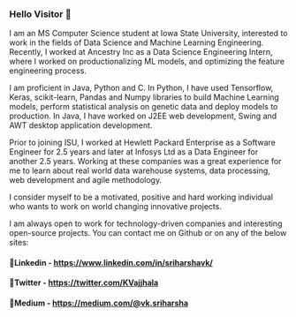 ### Hello Visitor :wave:

I am an MS Computer Science student at Iowa State University, interested to work in the fields of Data Science and Machine Learning Engineering. Recently, I worked at Ancestry Inc as a Data Science Engineering Intern, where I worked on productionalizing ML models, and optimizing the feature engineering process.

I am proficient in Java, Python and C. In Python, I have used Tensorflow, Keras, scikit-learn, Pandas and Numpy libraries to build Machine Learning models, perform statistical analysis on genetic data and deploy models to production. In Java, I have worked on J2EE web development, Swing and AWT desktop application development.

Prior to joining ISU, I worked at Hewlett Packard Enterprise as a Software Engineer for 2.5 years and later at Infosys Ltd as a Data Engineer for another 2.5 years. Working at these companies was a great experience for me to learn about real world data warehouse systems, data processing, web development and agile methodology.

I consider myself to be a motivated, positive and hard working individual who wants to work on world changing innovative projects.

I am always open to work for technology-driven companies and interesting open-source projects. You can contact me on Github or on any of the below sites:

#### :memo:Linkedin -  https://www.linkedin.com/in/sriharshavk/
#### :memo:Twitter  -  https://twitter.com/KVajjhala
#### :memo:Medium   -  https://medium.com/@vk.sriharsha
